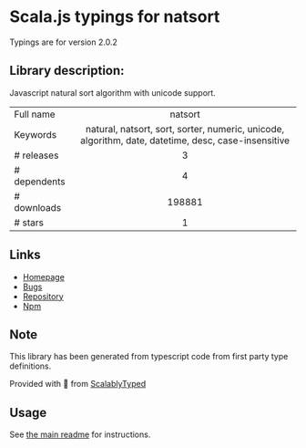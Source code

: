 
# Scala.js typings for natsort

Typings are for version 2.0.2

## Library description:
Javascript natural sort algorithm with unicode support.

|                    |                 |
| ------------------ | :-------------: |
| Full name          | natsort |
| Keywords           | natural, natsort, sort, sorter, numeric, unicode, algorithm, date, datetime, desc, case-insensitive |
| # releases         | 3 |
| # dependents       | 4 |
| # downloads        | 198881 |
| # stars            | 1 |

## Links
- [Homepage](https://github.com/netop/natsort#readme)
- [Bugs](https://github.com/netop/natsort/issues)
- [Repository](https://github.com/netop/natsort)
- [Npm](https://www.npmjs.com/package/natsort)
    


## Note
This library has been generated from typescript code from first party type definitions.

Provided with :purple_heart: from [ScalablyTyped](https://github.com/oyvindberg/ScalablyTyped)

## Usage
See [the main readme](../../readme.md) for instructions.


